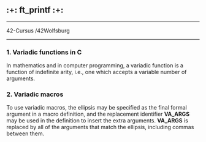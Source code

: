 
## :+: ft_printf :+:
- - -
42-Cursus /42Wolfsburg
- - -
### 1. Variadic functions in C
In mathematics and in computer programming, a variadic function is a function of indefinite arity, i.e., one which accepts a variable number of arguments. 

### 2. Variadic macros
To use variadic macros, the ellipsis may be specified as the final formal argument in a macro definition, and the replacement identifier __VA_ARGS__ may be used in the definition to insert the extra arguments. __VA_ARGS__ is replaced by all of the arguments that match the ellipsis, including commas between them.
